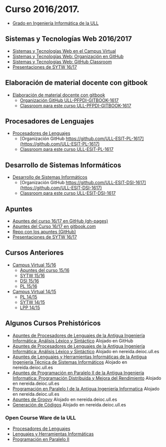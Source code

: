 # Curso 2016/2017.

* [Grado en Ingeniería Informática de la ULL](http://www.ull.es/view/centros/etsii/Grado_en_Ingenieria_Informatica/es)

## Sistemas y Tecnologías Web  2016/2017
  * [Sistemas y Tecnologías Web en el Campus Virtual](https://campusvirtual.ull.es/1617/course/view.php?id=1175)
  * [Sistemas y Tecnologías Web: Organización en GitHub](https://github.com/ULL-ESIT-SYTW-1617)
  * [Sistemas y Tecnologías Web: GitHub Classroom](https://classroom.github.com/classrooms/19915164-ull-esit-sytw-1617)
  * [Presentaciones de SYTW 16/17](https://casianorodriguezleon.gitbooks.io/presentaciones-de-sytw-2016-2017/content/)

## Elaboración de material docente con gitbook

* [Elaboración de material docente con gitbook](https://campusvirtual.ull.es/formacion/course/view.php?id=2444)
  * [Organización GitHub ULL-PFPDI-GITBOOK-1617](https://github.com/orgs/ULL-PFPDI-GITBOOK-1617)
  * [Classroom para este curso ULL-PFPDI-GITBOOK-1617](https://classroom.github.com/classrooms/24248551-ull-pfpdi-gitbook-1617)

## Procesadores de Lenguajes

* [Procesadores de Lenguajes](https://campusvirtual.ull.es/1617/course/view.php?id=1148)
  * [Organización GitHub https://github.com/ULL-ESIT-PL-1617](https://github.com/ULL-ESIT-PL-1617)
  * [Classroom para este curso ULL-ESIT-PL-1617](https://classroom.github.com/classrooms/19915186-ull-esit-pl-1617)

## Desarrollo de Sistemas Informáticos

* [Desarrollo de Sistemas Informáticos](https://campusvirtual.ull.es/1617/course/view.php?id=1136)
  * [Organización GitHub https://github.com/ULL-ESIT-DSI-1617](https://github.com/ULL-ESIT-DSI-1617)
  * [Classroom para este curso ULL-ESIT-DSI-1617](https://classroom.github.com/classrooms/19915179-ull-esit-dsi-1617)

## Apuntes

* [Apuntes del curso 16/17 en GitHub (gh-pages)]( https://crguezl.github.io/ull-esit-1617/)
* [Apuntes del Curso 16/17 en gitbook.com](https://www.gitbook.com/book/casianorodriguezleon/ull-esit-1617/details)
* [Repo con los apuntes (GitHub)](https://github.com/crguezl/ull-esit-1617)
* [Presentaciones de SYTW 16/17](https://casianorodriguezleon.gitbooks.io/presentaciones-de-sytw-2016-2017/content/)

## Cursos Anteriores

* [Campus Virtual 15/16](https://campusvirtual.ull.es/1516/my/)
  * [Apuntes del curso 15/16](https://casianorodriguezleon.gitbooks.io/pl1516/content/)
  * [SYTW 15/16](https://campusvirtual.ull.es/1516/course/view.php?id=187)
  * [DSI 15/16](https://campusvirtual.ull.es/1516/course/view.php?id=144)
  * [PL 15/16](https://campusvirtual.ull.es/1516/course/view.php?id=178)
  <!--* [Wiki del curso 16/17 en GitHub](https://github.com/crguezl/ull-esit-1617/wiki)-->
* [Campus Virtual 14/15](https://campusvirtual.ull.es/1415/my/)
  - [PL 14/15](https://campusvirtual.ull.es/1415/course/view.php?id=5669)
  - [SYTW 14/15](https://campusvirtual.ull.es/1415/course/view.php?id=5678)
  - [LPP 14/15](https://campusvirtual.ull.es/1415/course/view.php?id=5661)

## Algunos Cursos Prehistóricos

* [Apuntes de Procesadores de Lenguajes de la Antigua Ingeniería Informática: Análisis Léxico y Sintáctico](https://ull-esit-pl-1617.github.io/apuntesingenieriainformaticaPL/) Alojado en GitHub
* [Apuntes de Procesadores de Lenguajes de la Antigua Ingeniería Informática: Análisis Léxico y Sintáctico](http://nereida.deioc.ull.es/~pl/perlexamples/) Alojado en nereida.deioc.ull.es
* [Apuntes de Lenguajes y Herramientas Informáticas de la Antigua Ingeniería Técnica de Sistemas Informáticos](http://nereida.deioc.ull.es/~lhp/perlexamples/) Alojado en nereida.deioc.ull.es
* [Apuntes de Programación en Paralelo II de la Antigua Ingeniería Informatica: Programación Distribuida y Mejora del Rendimiento](http://nereida.deioc.ull.es/~pp2/perlexamples/) Alojado en nereida.deioc.ull.es
* [Programación en Paralelo I de la Antigua Ingeniería Informatica](http://nereida.deioc.ull.es/~pp1/perlexamples/) Alojado en nereida.deioc.ull.es
* [Apuntes de Groovy](http://nereida.deioc.ull.es/~generaciondecodigos/gcexamples/) Alojado en nereida.deioc.ull.es
* [Generación de Códigos](http://nereida.deioc.ull.es/~generaciondecodigos/generaciondecodigos/) Alojado en nereida.deioc.ull.es

### Open Course Ware de la ULL

* [Procesadores de Lenguajes](https://campusvirtual.ull.es/ocw/course/view.php?id=45)
* [Lenguajes y Herramientas Informáticas](https://campusvirtual.ull.es/ocw/course/view.php?id=43)
* [Programación en Paralelo II](https://campusvirtual.ull.es/ocw/course/view.php?id=44)

